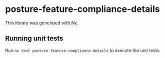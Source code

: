 # posture-feature-compliance-details

This library was generated with [Nx](https://nx.dev).

## Running unit tests

Run `nx test posture-feature-compliance-details` to execute the unit tests.
